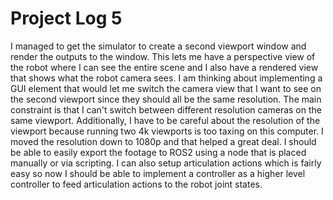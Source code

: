 # Project Log 5

I managed to get the simulator to create a second viewport window and render the outputs to the window. This lets me have a perspective view of the robot where I can see the entire scene and I also have a rendered view that shows what the robot camera sees. I am thinking about implementing a GUI element that would let me switch the camera view that I want to see on the second viewport since they should all be the same resolution. The main constraint is that I can't switch between different resolution cameras on the same viewport. Additionally, I have to be careful about the resolution of the viewport because running two 4k viewports is too taxing on this computer. I moved the resolution down to 1080p and that helped a great deal. I should be able to easily export the footage to ROS2 using a node that is placed manually or via scripting. I can also setup articulation actions which is fairly easy so now I should be able to implement a controller as a higher level controller to feed articulation actions to the robot joint states.
